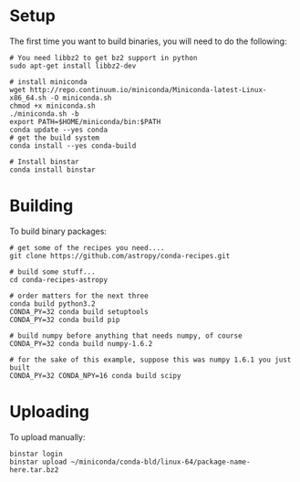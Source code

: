 Setup
=====

The first time you want to build binaries, you will need to do the following:

```
# You need libbz2 to get bz2 support in python
sudo apt-get install libbz2-dev

# install miniconda
wget http://repo.continuum.io/miniconda/Miniconda-latest-Linux-x86_64.sh -O miniconda.sh
chmod +x miniconda.sh
./miniconda.sh -b
export PATH=$HOME/miniconda/bin:$PATH
conda update --yes conda
# get the build system
conda install --yes conda-build

# Install binstar
conda install binstar
```

Building
========

To build binary packages:

```
# get some of the recipes you need....
git clone https://github.com/astropy/conda-recipes.git

# build some stuff...
cd conda-recipes-astropy

# order matters for the next three
conda build python3.2
CONDA_PY=32 conda build setuptools
CONDA_PY=32 conda build pip

# build numpy before anything that needs numpy, of course
CONDA_PY=32 conda build numpy-1.6.2

# for the sake of this example, suppose this was numpy 1.6.1 you just built
CONDA_PY=32 CONDA_NPY=16 conda build scipy
```

Uploading
=========

To upload manually:

```
binstar login
binstar upload ~/miniconda/conda-bld/linux-64/package-name-here.tar.bz2
```
